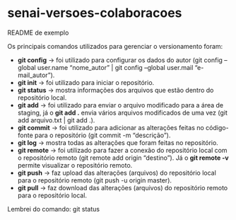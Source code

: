 # senai-versoes-colaboracoes

README de exemplo

Os principais comandos utilizados para gerenciar o versionamento foram:

 - **git config** -> foi utilizado para configurar os dados do autor (git config –global user.name “nome_autor” | git config –global user.mail “e-mail_autor”).
- **git init** -> foi utilizado para iniciar o repositório.
- **git status** -> mostra informações dos arquivos que estão dentro do repositório local.
- **git add** -> foi utilizado para enviar o arquivo modificado para a área de staging, já o **git add .** envia vários arquivos modificados de uma vez (git add arquivo.txt | git add .).
- **git commit** -> foi utilizado para adicionar as alterações feitas no código-fonte para o repositório (git commit -m “descrição”).
- **git log** -> mostra todas as alterações que foram feitas no repositório.
- **git remote** -> foi utilizado para fazer a conexão do repositório local com o repositório remoto (git remote add origin “destino”). Já o **git remote -v** permite visualizar o repositório remoto.
- **git push** -> faz upload das alterações (arquivos) do repositório local para o repositório remoto (git push -u origin master).
- **git pull** -> faz download das alterações (arquivos) do repositório remoto para o repositório local.

Lembrei do comando: git status
